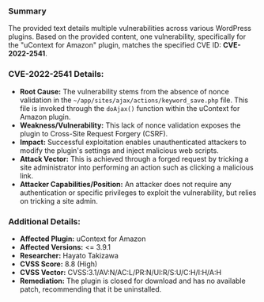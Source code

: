 ### Summary
The provided text details multiple vulnerabilities across various WordPress plugins. Based on the provided content, one vulnerability, specifically for the "uContext for Amazon" plugin, matches the specified CVE ID: **CVE-2022-2541**.

### CVE-2022-2541 Details:

*   **Root Cause:** The vulnerability stems from the absence of nonce validation in the `~/app/sites/ajax/actions/keyword_save.php` file. This file is invoked through the `doAjax()` function within the uContext for Amazon plugin.
*   **Weakness/Vulnerability:** This lack of nonce validation exposes the plugin to Cross-Site Request Forgery (CSRF).
*  **Impact:** Successful exploitation enables unauthenticated attackers to modify the plugin's settings and inject malicious web scripts.
*   **Attack Vector:** This is achieved through a forged request by tricking a site administrator into performing an action such as clicking a malicious link.
*   **Attacker Capabilities/Position:** An attacker does not require any authentication or specific privileges to exploit the vulnerability, but relies on tricking a site admin.

### Additional Details:

*   **Affected Plugin:** uContext for Amazon
*   **Affected Versions:** <= 3.9.1
*   **Researcher:** Hayato Takizawa
*   **CVSS Score:** 8.8 (High)
*   **CVSS Vector:** CVSS:3.1/AV:N/AC:L/PR:N/UI:R/S:U/C:H/I:H/A:H
*   **Remediation:** The plugin is closed for download and has no available patch, recommending that it be uninstalled.